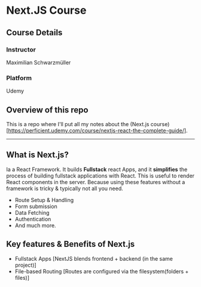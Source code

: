 # Next.JS Course

## Course Details
### Instructor
Maximilian Schwarzmüller
### Platform
Udemy

## Overview of this repo
This is a repo where I'll put all my notes about the (Next.js course)[https://perficient.udemy.com/course/nextjs-react-the-complete-guide/].

------

## What is Next.js?
Ia a React Framework. It builds **Fullstack** react Apps, and it **simplifies** the process of building fullstack applications with React. This is useful to render React components in the server. Because using these features without a framework is tricky & typically not all you need.

 - Route Setup & Handling
 - Form submission
 - Data Fetching
 - Authentication
 - And much more.

## Key features & Benefits of Next.js
 - Fullstack Apps [NextJS blends frontend + backend (in the same project)]
 - File-based Routing [Routes are configured via the filesystem(folders + files)]
